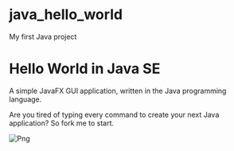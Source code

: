 # java_hello_world
My first Java project


# Hello World in Java SE 
A simple JavaFX GUI application, written in the Java programming language.

Are you tired of typing every command to create your next Java application? So fork me to start.

![Png](https://image.ibb.co/fegYrK/Cattura.png)

